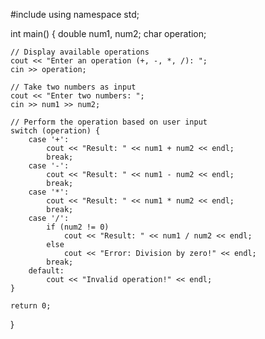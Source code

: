 #include <iostream>
using namespace std;

int main() {
    double num1, num2;
    char operation;

    // Display available operations
    cout << "Enter an operation (+, -, *, /): ";
    cin >> operation;

    // Take two numbers as input
    cout << "Enter two numbers: ";
    cin >> num1 >> num2;

    // Perform the operation based on user input
    switch (operation) {
        case '+':
            cout << "Result: " << num1 + num2 << endl;
            break;
        case '-':
            cout << "Result: " << num1 - num2 << endl;
            break;
        case '*':
            cout << "Result: " << num1 * num2 << endl;
            break;
        case '/':
            if (num2 != 0)
                cout << "Result: " << num1 / num2 << endl;
            else
                cout << "Error: Division by zero!" << endl;
            break;
        default:
            cout << "Invalid operation!" << endl;
    }

    return 0;
 }
